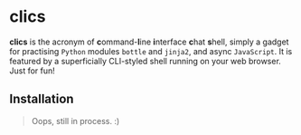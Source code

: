 clics
=====

**clics** is the acronym of **c**ommand-**l**ine **i**nterface **c**hat **s**hell, simply a gadget for practising `Python` modules `bottle` and `jinja2`, and async `JavaScript`. It is featured by a superficially CLI-styled shell running on your web browser. Just for fun!

Installation
------------

> Oops, still in process. :)